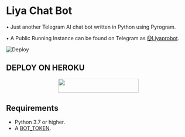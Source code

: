 # Liya Chat Bot
• Just another Telegram AI chat bot written in Python using Pyrogram.

• A Public Running Instance can be found on Telegram as [@Liyaprobot](https://t.me/Liyaprobot).

![Deploy](https://telegra.ph/file/658a28e5e1e735caab141.png)

## DEPLOY ON HEROKU

<p align="center"><a href="https://heroku.com/deploy?template=https://github.com/tz-ash/liya"> <img src="https://img.shields.io/badge/Deploy%20To%20Heroku-grey?style=for-the-badge&logo=heroku" width="220" height="38.45"/></a></p>

## Requirements

- Python 3.7 or higher.
- A [BOT_TOKEN](https://t.me/botfather).




